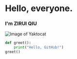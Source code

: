 # Hello, everyone.
### I'm ZIRUI QIU
![Image of Yaktocat](https://octodex.github.com/images/yaktocat.png)
```python
def greet():
    print("Hello, GitHub!")
greet()
```
